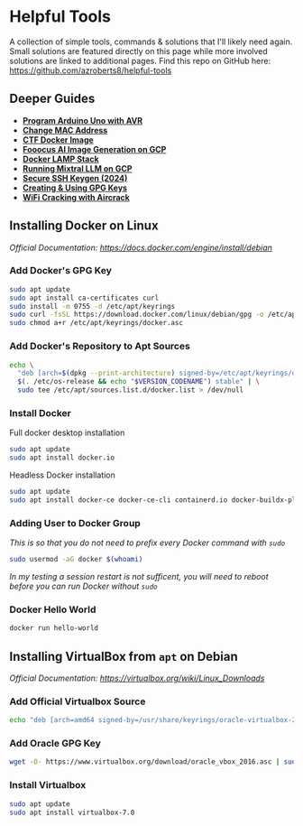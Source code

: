 # Helpful Tools
A collection of simple tools, commands & solutions that I'll likely need again. Small solutions are featured directly on this page while more involved solutions are linked to additional pages. Find this repo on GitHub here: https://github.com/azroberts8/helpful-tools

## Deeper Guides

 - **[Program Arduino Uno with AVR](./AVR-PWM-on-Arduino-Uno)**
 - **[Change MAC Address](./Change-MAC-Address)**
 - **[CTF Docker Image](./CTF-Docker)**
 - **[Fooocus AI Image Generation on GCP](./Fooocus-on-GCP)**
 - **[Docker LAMP Stack](./LAMP-Image)**
 - **[Running Mixtral LLM on GCP](./Mixtral-on-GCP)**
 - **[Secure SSH Keygen (2024)](./SSH-Keygen)**
 - **[Creating & Using GPG Keys](./gpg-usage)**
 - **[WiFi Cracking with Aircrack](./wifi-pwd-cracking)**

## Installing Docker on Linux

*Official Documentation: https://docs.docker.com/engine/install/debian*

### Add Docker's GPG Key
```bash
sudo apt update
sudo apt install ca-certificates curl
sudo install -m 0755 -d /etc/apt/keyrings
sudo curl -fsSL https://download.docker.com/linux/debian/gpg -o /etc/apt/keyrings/docker.asc
sudo chmod a+r /etc/apt/keyrings/docker.asc
```

### Add Docker's Repository to Apt Sources
```bash
echo \
  "deb [arch=$(dpkg --print-architecture) signed-by=/etc/apt/keyrings/docker.asc] https://download.docker.com/linux/debian \
  $(. /etc/os-release && echo "$VERSION_CODENAME") stable" | \
  sudo tee /etc/apt/sources.list.d/docker.list > /dev/null
```

### Install Docker
Full docker desktop installation
```bash
sudo apt update
sudo apt install docker.io
```

Headless Docker installation
```bash
sudo apt update
sudo apt install docker-ce docker-ce-cli containerd.io docker-buildx-plugin docker-compose-plugin
```

### Adding User to Docker Group
*This is so that you do not need to prefix every Docker command with `sudo`*
```bash
sudo usermod -aG docker $(whoami)
```
*In my testing a session restart is not sufficent, you will need to reboot before you can run Docker without `sudo`*

### Docker Hello World
```bash
docker run hello-world
```

## Installing VirtualBox from `apt` on Debian

*Official Documentation: https://virtualbox.org/wiki/Linux_Downloads*

### Add Official Virtualbox Source
```bash
echo "deb [arch=amd64 signed-by=/usr/share/keyrings/oracle-virtualbox-2016.gpg] https://download.virtualbox.org/virtualbox/debian $(. /etc/os-release && echo "$VERSION_CODENAME") contrib" | sudo tee /etc/apt/sources.list.d/virtualbox.list > /dev/null
```

### Add Oracle GPG Key
```bash
wget -O- https://www.virtualbox.org/download/oracle_vbox_2016.asc | sudo gpg --yes --output
```

### Install Virtualbox
```bash
sudo apt update
sudo apt install virtualbox-7.0
```

